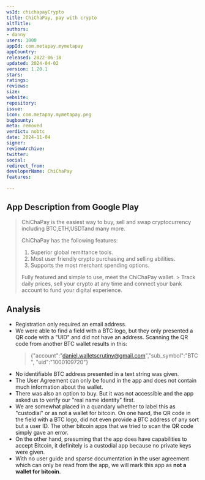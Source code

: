 ```yaml
---
wsId: chichapayCrypto
title: ChiChaPay, pay with crypto
altTitle: 
authors:
- danny
users: 1000
appId: com.metapay.mymetapay
appCountry: 
released: 2022-06-18
updated: 2024-04-02
version: 1.20.1
stars: 
ratings: 
reviews: 
size: 
website: 
repository: 
issue: 
icon: com.metapay.mymetapay.png
bugbounty: 
meta: removed
verdict: nobtc
date: 2024-11-04
signer: 
reviewArchive: 
twitter: 
social: 
redirect_from: 
developerName: ChiChaPay
features: 

---
```


## App Description from Google Play

> ChiChaPay is the easiest way to buy, sell and swap cryptocurrency including BTC,ETH,USDTand many more.
>
> ChiChaPay has the following features:
> 1. Superior global remittance tools.
> 2. Most user friendly crypto purchasing and selling abilities.
> 3. Supports the most merchant spending options.
>
> Fully featured and simple to use, meet the ChiChaPay wallet. >
> Track daily prices, sell your crypto at any time and connect your bank account to fund your digital experience.

## Analysis

- Registration only required an email address. 
- We were able to find a field with a BTC logo, but they only presented a QR code with a "UID" and did not have an address. Scanning the QR code from another BTC wallet results in this:
  >  {"account":"daniel.walletscrutiny@gmail.com","sub_symbol":"BTC", "uid":"1000109720"}
- No identifiable BTC address presented in a text string was given. 
- The User Agreement can only be found in the app and does not contain much information about the wallet. 
- There was also an option to buy. But it was not accessible and the app asked us to verify our "real name identity" first. 
- We are somewhat placed in a quandary whether to label this as "custodial" or as not a wallet for bitcoin. On one hand, the QR code in the field with a BTC logo, did not even provide a BTC address of any sort but a user ID. The other bitcoin apps that we tried to scan the QR code simply gave an error. 
- On the other hand, presuming that the app does have capabilities to accept Bitcoin, it definitely is a custodial app because no private keys were given. 
- With no user guide and sparse documentation in the user agreement which can only be read from the app, we will mark this app as **not a wallet for bitcoin**. 
